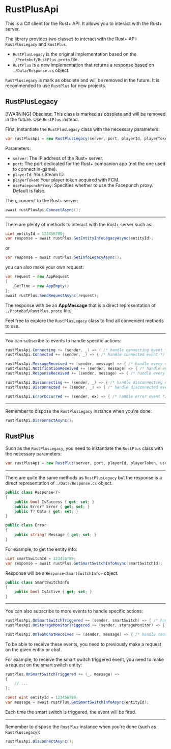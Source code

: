 # RustPlusApi

This is a C# client for the Rust+ API. It allows you to interact with the Rust+ server.

The library provides two classes to interact with the Rust+ API: `RustPlusLegacy` and `RustPlus`.

- `RustPlusLegacy` is the original implementation based on the `./Protobuf/RustPlus.proto` file.
- `RustPlus` is a new implementation that returns a response based on `./Data/Response.cs` object.

`RustPlusLegacy` is mark as obsolete and will be removed in the future.
It is recommended to use `RustPlus` for new projects.

## RustPlusLegacy

[!WARNING] Obsolete: This class is marked as obsolete and will be removed in the future. Use `RustPlus` instead.

First, instantiate the `RustPlusLegacy` class with the necessary parameters:

```csharp
var rustPlusApi = new RustPlusLegacy(server, port, playerId, playerToken, useFacepunchProxy);
```

Parameters:

- `server`: The IP address of the Rust+ server.
- `port`: The port dedicated for the Rust+ companion app (not the one used to connect in-game).
- `playerId`: Your Steam ID.
- `playerToken`: Your player token acquired with FCM.
- `useFacepunchProxy`: Specifies whether to use the Facepunch proxy. Default is false.

Then, connect to the Rust+ server:

```csharp
await rustPlusApi.ConnectAsync();
```

---

There are plenty of methods to interact with the Rust+ server such as:

```csharp
uint entityId = 123456789;
var response = await rustPlus.GetEntityInfoLegacyAsync(entityId);
```

or

```csharp
var response = await rustPlus.GetInfoLegacyAsync();
```

you can also make your own request:

```csharp
var request = new AppRequest
{
    GetTime = new AppEmpty()
};
await rustPlus.SendRequestAsync(request);
```

The response with be an **AppMessage** that is a direct representation of `./Protobuf/RustPlus.proto` file.

Feel free to explore the `RustPlusLegacy` class to find all convenient methods to use.

---

You can subscribe to events to handle specific actions:

```csharp
rustPlusApi.Connecting += (sender, _) => { /* handle connecting event */ };
rustPlusApi.Connected += (sender, _) => { /* handle connected event */ };

rustPlusApi.MessageReceived += (sender, message) => { /* handle every message receive from the socket */ };
rustPlusApi.NotificationReceived += (sender, message) => { /* handle every notification (no direct request) from the socket */ };
rustPlusApi.ResponseReceived += (sender, message) => { /* handle every response (answer to a request) from the socket */ };

rustPlusApi.Disconnecting += (sender, _) => { /* handle disconnecting event */ };
rustPlusApi.Disconnected += (sender, _) => { /* handle disconnected event */ };

rustPlusApi.ErrorOccurred += (sender, ex) => { /* handle error event */ };
```

---

Remember to dispose the `RustPlusLegacy` instance when you're done:

```csharp
rustPlusApi.DisconnectAsync(); 
```

## RustPlus

Such as the `RustPlusLegacy`, you need to instantiate the `RustPlus` class with the necessary parameters:

```csharp
var rustPlusApi = new RustPlus(server, port, playerId, playerToken, useFacepunchProxy);
```

---

There are quite the same methods as `RustPlusLegacy` but the response is a direct representation of `./Data/Response.cs` object.

```csharp
public class Response<T>
{
    public bool IsSuccess { get; set; }
    public Error? Error { get; set; }
    public T? Data { get; set; }
}

public class Error
{
    public string? Message { get; set; }
}
```

For example, to get the entity info:

```csharp
uint smartSwitchId = 123456789;
var response = await rustPlus.GetSmartSwitchInfoAsync(smartSwitchId);
```

Response will be a `Response<SmartSwitchInfo>` object.

```csharp
public class SmartSwitchInfo
{
    public bool IsActive { get; set; }
}
```

---

You can also subscribe to more events to handle specific actions:

```csharp
rustPlusApi.OnSmartSwitchTriggered += (sender, smartSwitch) => { /* handle smart switch triggered event */ };
rustPlusApi.OnStorageMonitorTriggered += (sender, storageMonitor) => { /* handle storage monitor triggered event */ };

rustPlusApi.OnTeamChatReceived += (sender, message) => { /* handle team chat received event */ };
```

To be able to receive these events, you need to previously make a request on the given entity or chat.

For example, to receive the smart switch triggered event, you need to make a request on the smart switch entity:

```csharp
rustPlus.OnSmartSwitchTriggered += (_, message) =>
{
    // ...
};

const uint entityId = 123456789;
var message = await rustPlus.GetSmartSwitchInfoAsync(entityId);
```

Each time the smart switch is triggered, the event will be fired.

---

Remember to dispose the `RustPlus` instance when you're done (such as `RustPlusLegacy`):

```csharp
rustPlusApi.DisconnectAsync(); 
```
